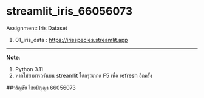 # streamlit_iris_66056073


Assignment: Iris Dataset

1. 01_iris_data : https://irisspecies.streamlit.app

---
**Note**:  

1. Python 3.11  
2. หากไม่สามารถรันบน streamlit ได้กรุณากด F5 เพื่อ refresh อีกครั้ง

##วรัญชัย ไชยปัญญา 66056073
